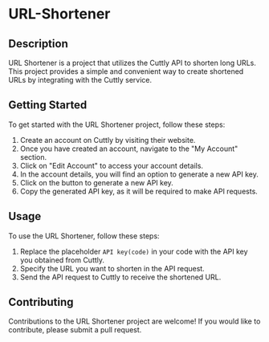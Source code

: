 # URL-Shortener

## Description

URL Shortener is a project that utilizes the Cuttly API to shorten long URLs. This project provides a simple and convenient way to create shortened URLs by integrating with the Cuttly service.

## Getting Started

To get started with the URL Shortener project, follow these steps:

1. Create an account on Cuttly by visiting their website.
2. Once you have created an account, navigate to the "My Account" section.
3. Click on "Edit Account" to access your account details.
4. In the account details, you will find an option to generate a new API key.
5. Click on the button to generate a new API key.
6. Copy the generated API key, as it will be required to make API requests.

## Usage

To use the URL Shortener, follow these steps:

1. Replace the placeholder `API key(code)` in your code with the API key you obtained from Cuttly.
2. Specify the URL you want to shorten in the API request.
3. Send the API request to Cuttly to receive the shortened URL.

## Contributing

Contributions to the URL Shortener project are welcome! If you would like to contribute, please submit a pull request.

